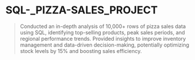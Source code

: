 # SQL-_PIZZA-SALES_PROJECT
> Conducted an in-depth analysis of 10,000+ rows of pizza sales data using SQL, identifying top-selling products, peak sales periods, and 
 regional performance trends.
> Provided insights to improve inventory management and data-driven decision-making, potentially optimizing stock levels by 15% and 
 boosting sales efficiency.
